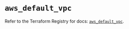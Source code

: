# `aws_default_vpc`

Refer to the Terraform Registry for docs: [`aws_default_vpc`](https://registry.terraform.io/providers/hashicorp/aws/6.14.0/docs/resources/default_vpc).
